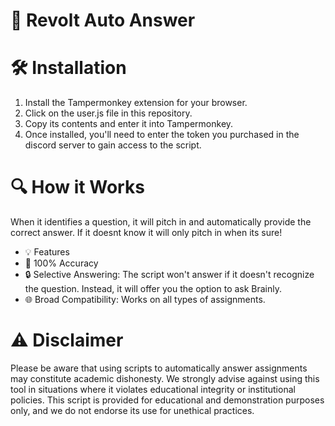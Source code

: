 # 🚀 Revolt Auto Answer

# 🛠️ Installation
1. Install the Tampermonkey extension for your browser.
2. Click on the user.js file in this repository.
3. Copy its contents and enter it into Tampermonkey.
4. Once installed, you'll need to enter the token you purchased in the discord server to gain access to the script.

# 🔍 How it Works
When it identifies a question, it will pitch in and automatically provide the correct answer. If it doesnt know it will only pitch in when its sure!

- 💡 Features
- 🎯 100% Accuracy
- 🔒 Selective Answering: The script won't answer if it doesn't recognize the question. Instead, it will offer you the option to ask Brainly.
- 🌐 Broad Compatibility: Works on all types of assignments.

# ⚠️ Disclaimer
Please be aware that using scripts to automatically answer assignments may constitute academic dishonesty. We strongly advise against using this tool in situations where it violates educational integrity or institutional policies. This script is provided for educational and demonstration purposes only, and we do not endorse its use for unethical practices.

